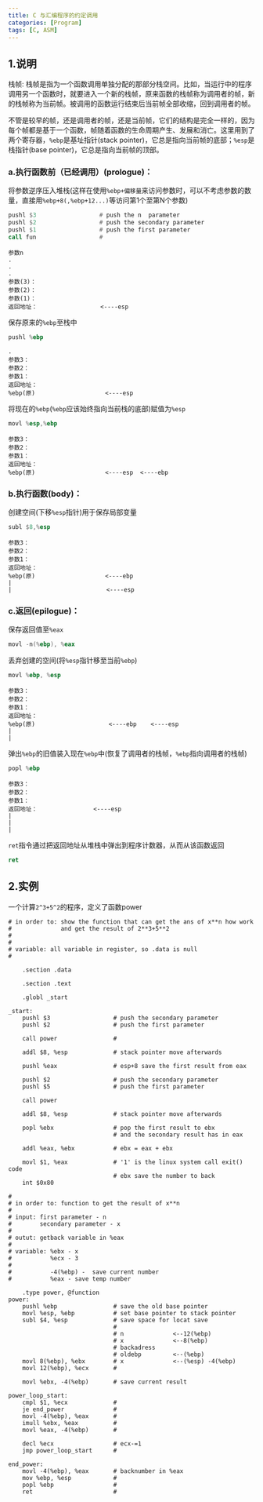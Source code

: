 ```yaml
---
title: C 与汇编程序的约定调用
categories: [Program]
tags: [C, ASM]
---
```


## 1.说明

栈帧: 栈帧是指为一个函数调用单独分配的那部分栈空间。比如，当运行中的程序调用另一个函数时，就要进入一个新的栈帧，原来函数的栈帧称为调用者的帧，新的栈帧称为当前帧。被调用的函数运行结束后当前帧全部收缩，回到调用者的帧。

不管是较早的帧，还是调用者的帧，还是当前帧，它们的结构是完全一样的，因为每个帧都是基于一个函数，帧随着函数的生命周期产生、发展和消亡。这里用到了两个寄存器，`%ebp`是基址指针(stack pointer)，它总是指向当前帧的底部；`%esp`是栈指针(base pointer)，它总是指向当前帧的顶部。

### a.执行函数前（已经调用）(prologue)：

将参数逆序压入堆栈(这样在使用`%ebp+偏移量`来访问参数时，可以不考虑参数的数量，直接用`%ebp+8(,%ebp+12...)`等访问第1个至第N个参数)

``` asm
pushl $3                  # push the n  parameter
pushl $2                  # push the secondary parameter
pushl $1                  # push the first parameter
call fun                  # 
```
    
    参数n
    .
    .
    .
    参数(3)：
    参数(2)：  
    参数(1)：  
    返回地址：                  <----esp 

保存原来的`%ebp`至栈中

``` asm
pushl %ebp
```

    .
    参数3：
    参数2：  
    参数1：
    返回地址：
    %ebp(原)                    <----esp

将现在的`%ebp`(`%ebp`应该始终指向当前栈的底部)赋值为`%esp`

``` asm
movl %esp,%ebp
```

    参数3：
    参数2：
    参数1：      
    返回地址：                                            
    %ebp(原)                    <----esp  <----ebp

### b.执行函数(body)：

创建空间(下移`%esp`指针)用于保存局部变量

``` asm
subl $8,%esp
```

    参数3：
    参数2：     
    参数1：           
    返回地址：            
    %ebp(原)                    <----ebp        
    |  
    |                           <----esp

### c.返回(epilogue)：

保存返回值至`%eax`

``` asm
movl -n(%ebp), %eax
```

丢弃创建的空间(将`%esp`指针移至当前`%ebp`)

``` asm
movl %ebp, %esp
```

    参数3：
    参数2：  
    参数1：   
    返回地址：  
    %ebp(原)                     <----ebp    <----esp   
    | 
    |

弹出`%ebp`的旧值装入现在`%ebp`中(恢复了调用者的栈帧，`%ebp`指向调用者的栈帧)

``` asm
popl %ebp
```

    参数3：
    参数2：  
    参数1：
    返回地址：                <----esp
    | 
    | 
    |

`ret`指令通过把返回地址从堆栈中弹出到程序计数器，从而从该函数返回

``` asm
ret
```

## 2.实例

一个计算`2^3+5^2`的程序，定义了函数power

``` Asm
# in order to: show the function that can get the ans of x**n how work
#              and get the result of 2**3+5**2
#
#
# variable: all variable in register, so .data is null
#           
    
    .section .data

    .section .text

    .globl _start

_start:
    pushl $3                  # push the secondary parameter
    pushl $2                  # push the first parameter

    call power                # 

    addl $8, %esp             # stack pointer move afterwards

    pushl %eax                # esp+8 save the first result from eax

    pushl $2                  # push the secondary parameter
    pushl $5                  # push the first parameter

    call power

    addl $8, %esp             # stack pointer move afterwards

    popl %ebx                 # pop the first result to ebx
                              # and the secondary result has in eax

    addl %eax, %ebx           # ebx = eax + ebx

    movl $1, %eax             # '1' is the linux system call exit() code
                              # ebx save the number to back 
    int $0x80          

#
# in order to: function to get the result of x**n
#
# input: first parameter - n
#        secondary parameter - x
#
# outut: getback variable in %eax
#
# variable: %ebx - x
#           %ecx - 3
#
#           -4(%ebp) -  save current number
#           %eax - save temp number

    .type power, @function
power:
    pushl %ebp                # save the old base pointer
    movl %esp, %ebp           # set base pointer to stack pointer 
    subl $4, %esp             # save space for locat save 
                              #       
                              # n              <--12(%ebp) 
                              # x              <--8(%ebp)
                              # backadress     
                              # oldebp         <--(%ebp)
    movl 8(%ebp), %ebx        # x              <--(%esp) -4(%ebp)
    movl 12(%ebp), %ecx       # 

    movl %ebx, -4(%ebp)       # save current result

power_loop_start:
    cmpl $1, %ecx             # 
    je end_power              #
    movl -4(%ebp), %eax       #
    imull %ebx, %eax          #
    movl %eax, -4(%ebp)       #

    decl %ecx                 # ecx-=1
    jmp power_loop_start      #

end_power:
    movl -4(%ebp), %eax       # backnumber in %eax 
    mov %ebp, %esp            #
    popl %ebp                 # 
    ret                       #
```

